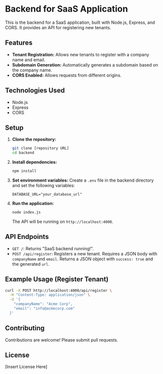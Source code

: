 # Backend for SaaS Application

This is the backend for a SaaS application, built with Node.js, Express, and CORS. It provides an API for registering new tenants.

## Features

*   **Tenant Registration:** Allows new tenants to register with a company name and email.
*   **Subdomain Generation:** Automatically generates a subdomain based on the company name.
*   **CORS Enabled:**  Allows requests from different origins.

## Technologies Used

*   Node.js
*   Express
*   CORS

## Setup

1.  **Clone the repository:**
    ```bash
    git clone [repository URL]
    cd backend
    ```

2.  **Install dependencies:**
    ```bash
    npm install
    ```

3.  **Set environment variables:**
    Create a `.env` file in the backend directory and set the following variables:

    ```
    DATABASE_URL="your_database_url"
    ```

4.  **Run the application:**
    ```bash
    node index.js
    ```

    The API will be running on `http://localhost:4000`.

## API Endpoints

*   `GET /`: Returns "SaaS backend running!".
*   `POST /api/register`: Registers a new tenant.  Requires a JSON body with `companyName` and `email`. Returns a JSON object with `success: true` and the generated `url`.

## Example Usage (Register Tenant)

```bash
curl -X POST http://localhost:4000/api/register \
  -H "Content-Type: application/json" \
  -d '{
    "companyName": "Acme Corp",
    "email": "info@acmecorp.com"
  }'
```

## Contributing

Contributions are welcome!  Please submit pull requests.

## License

[Insert License Here]
